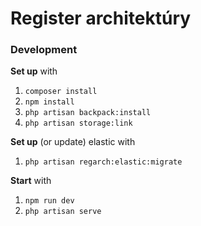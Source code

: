 # Register architektúry

### Development
**Set up** with
1. `composer install`
1. `npm install`
1. `php artisan backpack:install`
1. `php artisan storage:link`

**Set up** (or update) elastic with
1. `php artisan regarch:elastic:migrate`

**Start** with
1. `npm run dev`
1. `php artisan serve`

